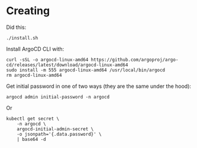 # Creating

Did this:

```
./install.sh
```

Install ArgoCD CLI with:

```
curl -sSL -o argocd-linux-amd64 https://github.com/argoproj/argo-cd/releases/latest/download/argocd-linux-amd64
sudo install -m 555 argocd-linux-amd64 /usr/local/bin/argocd
rm argocd-linux-amd64
```

Get initial password in one of two ways (they are the same under the hood):

```
argocd admin initial-password -n argocd
```

Or

```
kubectl get secret \
    -n argocd \
    argocd-initial-admin-secret \
    -o jsonpath='{.data.password}' \
    | base64 -d
```

